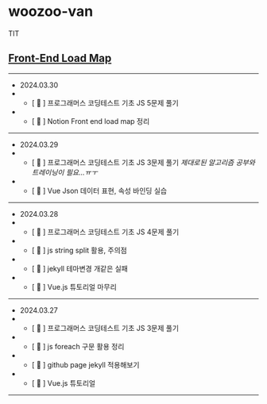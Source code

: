 # woozoo-van

TIT

## [Front-End Load Map](https://www.notion.so/Van-Woozoo-b653cb37e2a94f34a47ec8bef0ae35db?pvs=4)

---

- 2024.03.30
- - [ :blue_heart: ] 프로그래머스 코딩테스트 기초 JS 5문제 풀기
- - [ :blue_heart: ] Notion Front end load map 정리

---

- 2024.03.29
- - [ :blue_heart: ] 프로그래머스 코딩테스트 기초 JS 3문제 풀기
*제대로된 알고리즘 공부와 트레이닝이 필요...ㅠㅜ*
- - [ :blue_heart: ] Vue Json 데이터 표현, 속성 바인딩 실습

---

- 2024.03.28
- - [ :blue_heart: ] 프로그래머스 코딩테스트 기초 JS 4문제 풀기
- - [ :blue_heart: ] js string split 활용, 주의점
- - [ :blue_heart: ] jekyll 테마변경 개같은 실패
- - [ :blue_heart: ] Vue.js 튜토리얼 마무리

---

- 2024.03.27
- - [ :blue_heart: ] 프로그래머스 코딩테스트 기초 JS 3문제 풀기
- - [ :blue_heart: ] js foreach 구문 활용 정리
- - [ :blue_heart: ] github page jekyll 적용해보기
- - [ :blue_heart: ] Vue.js 튜토리얼

---
